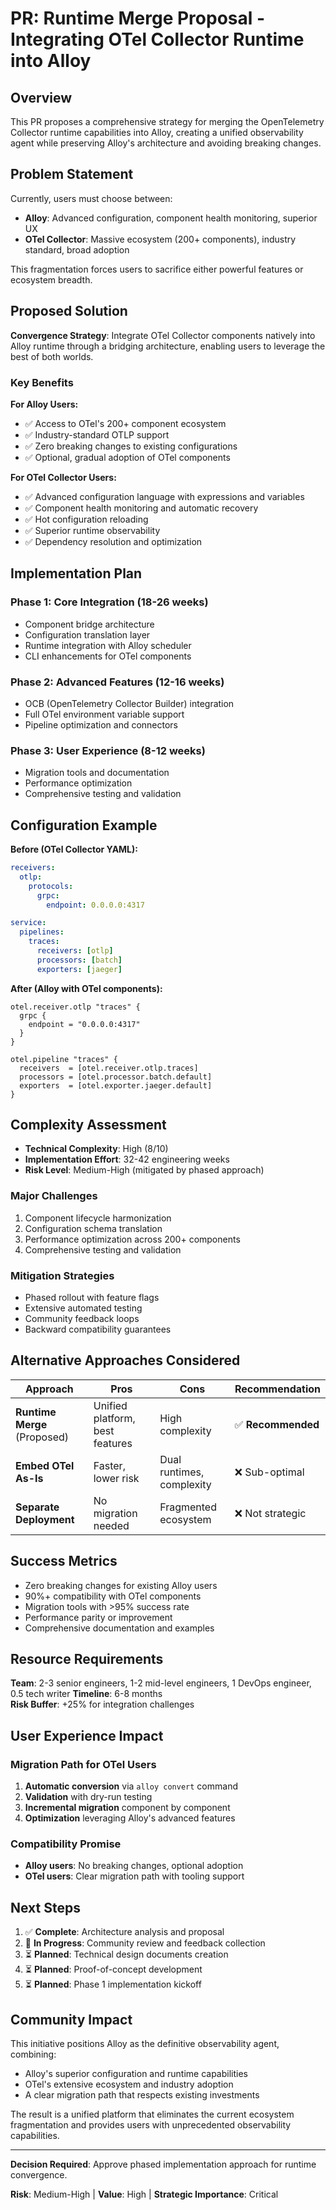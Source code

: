 # PR: Runtime Merge Proposal - Integrating OTel Collector Runtime into Alloy

## Overview

This PR proposes a comprehensive strategy for merging the OpenTelemetry Collector runtime capabilities into Alloy, creating a unified observability agent while preserving Alloy's architecture and avoiding breaking changes.

## Problem Statement

Currently, users must choose between:
- **Alloy**: Advanced configuration, component health monitoring, superior UX
- **OTel Collector**: Massive ecosystem (200+ components), industry standard, broad adoption

This fragmentation forces users to sacrifice either powerful features or ecosystem breadth.

## Proposed Solution

**Convergence Strategy**: Integrate OTel Collector components natively into Alloy runtime through a bridging architecture, enabling users to leverage the best of both worlds.

### Key Benefits

**For Alloy Users:**
- ✅ Access to OTel's 200+ component ecosystem
- ✅ Industry-standard OTLP support
- ✅ Zero breaking changes to existing configurations
- ✅ Optional, gradual adoption of OTel components

**For OTel Collector Users:**  
- ✅ Advanced configuration language with expressions and variables
- ✅ Component health monitoring and automatic recovery
- ✅ Hot configuration reloading
- ✅ Superior runtime observability
- ✅ Dependency resolution and optimization

## Implementation Plan

### Phase 1: Core Integration (18-26 weeks)
- Component bridge architecture 
- Configuration translation layer
- Runtime integration with Alloy scheduler
- CLI enhancements for OTel components

### Phase 2: Advanced Features (12-16 weeks)  
- OCB (OpenTelemetry Collector Builder) integration
- Full OTel environment variable support
- Pipeline optimization and connectors

### Phase 3: User Experience (8-12 weeks)
- Migration tools and documentation
- Performance optimization
- Comprehensive testing and validation

## Configuration Example

**Before (OTel Collector YAML):**
```yaml
receivers:
  otlp:
    protocols:
      grpc:
        endpoint: 0.0.0.0:4317

service:
  pipelines:
    traces:
      receivers: [otlp]
      processors: [batch]
      exporters: [jaeger]
```

**After (Alloy with OTel components):**
```alloy
otel.receiver.otlp "traces" {
  grpc {
    endpoint = "0.0.0.0:4317"
  }
}

otel.pipeline "traces" {
  receivers  = [otel.receiver.otlp.traces]
  processors = [otel.processor.batch.default]
  exporters  = [otel.exporter.jaeger.default]
}
```

## Complexity Assessment

- **Technical Complexity**: High (8/10)
- **Implementation Effort**: 32-42 engineering weeks
- **Risk Level**: Medium-High (mitigated by phased approach)

### Major Challenges
1. Component lifecycle harmonization
2. Configuration schema translation
3. Performance optimization across 200+ components
4. Comprehensive testing and validation

### Mitigation Strategies
- Phased rollout with feature flags
- Extensive automated testing
- Community feedback loops
- Backward compatibility guarantees

## Alternative Approaches Considered

| Approach | Pros | Cons | Recommendation |
|----------|------|------|----------------|
| **Runtime Merge** (Proposed) | Unified platform, best features | High complexity | ✅ **Recommended** |
| **Embed OTel As-Is** | Faster, lower risk | Dual runtimes, complexity | ❌ Sub-optimal |
| **Separate Deployment** | No migration needed | Fragmented ecosystem | ❌ Not strategic |

## Success Metrics

- Zero breaking changes for existing Alloy users
- 90%+ compatibility with OTel components
- Migration tools with >95% success rate
- Performance parity or improvement
- Comprehensive documentation and examples

## Resource Requirements

**Team**: 2-3 senior engineers, 1-2 mid-level engineers, 1 DevOps engineer, 0.5 tech writer
**Timeline**: 6-8 months  
**Risk Buffer**: +25% for integration challenges

## User Experience Impact

### Migration Path for OTel Users
1. **Automatic conversion** via `alloy convert` command
2. **Validation** with dry-run testing
3. **Incremental migration** component by component  
4. **Optimization** leveraging Alloy's advanced features

### Compatibility Promise
- **Alloy users**: No breaking changes, optional adoption
- **OTel users**: Clear migration path with tooling support

## Next Steps

1. ✅ **Complete**: Architecture analysis and proposal
2. 🔄 **In Progress**: Community review and feedback collection
3. ⏳ **Planned**: Technical design documents creation
4. ⏳ **Planned**: Proof-of-concept development
5. ⏳ **Planned**: Phase 1 implementation kickoff

## Community Impact

This initiative positions Alloy as the definitive observability agent, combining:
- Alloy's superior configuration and runtime capabilities
- OTel's extensive ecosystem and industry adoption
- A clear migration path that respects existing investments

The result is a unified platform that eliminates the current ecosystem fragmentation and provides users with unprecedented observability capabilities.

---

**Decision Required**: Approve phased implementation approach for runtime convergence.

**Risk**: Medium-High | **Value**: High | **Strategic Importance**: Critical